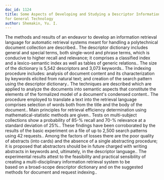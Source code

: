 ```yaml
---
doc_id: 1124
title: Some Aspects of Developing and Studying a Descriptor Information Language
for General Technology
author: Shemakin, Yu. I.
---
```


The methods and results of an endeavor to develop an information retrieval
language for automatic retrieval systems meant for handling a polytechnical
document collection are described.. The descriptor dictionary includes general
and special terms, both single-word and phrase terms, which is conducive to
higher recall and relevance; it comprises a classified index and a
lexico-semantic index as well as tables of generic relations.. The size of the
dictionary is 5,542 descriptors and 3,073 keywords..
   The indexing procedure includes:  analysis of document content and its
characterization by keywords elicited from natural text; and creation of the
search pattern using the descriptor dictionary.. The techniques are described
which are applied to analyze the documents into semantic aspects that
constitute the elements of the formalized model of a document's condensed 
content.. The procedure employed to translate a text into the retrieval 
language comprises selection of words both from the title and the body of
the document..
   Main principles for retrieval efficiency determination using
mathematical-statistic methods are given..
   Tests on multi-subject collections show a probability of 85-% recall and
70-% relevance at a standard deviation of 25%.. These findings have been 
corroborated by the results of the basic experiment on a file of up to
2,500 search patterns using 42 requests..  Among the factors of losses there
are the poor quality of abstracts (into cards) and the absence of a single
abstracting procedure; it is proposed that abstractors should be in future
charged with writing abstracts in keywords and, ultimately, in the descriptor
language.. The experimental results attest to the feasibility and practical
sensibility of creating a multi-disciplinary information retrieval system to be   
based on a broad-scope descriptor dictionary and on the suggested methods for
document and request indexing..